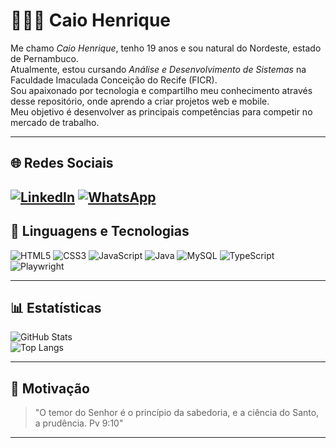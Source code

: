 # 👨🏻‍💻 Caio Henrique

Me chamo *Caio Henrique*, tenho 19 anos e sou natural do Nordeste, estado de Pernambuco.  
Atualmente, estou cursando *Análise e Desenvolvimento de Sistemas* na Faculdade Imaculada Conceição do Recife (FICR).  
Sou apaixonado por tecnologia e compartilho meu conhecimento através desse repositório, onde aprendo a criar projetos web e mobile.  
Meu objetivo é desenvolver as principais competências para competir no mercado de trabalho.

---

## 🌐 Redes Sociais

[![LinkedIn](https://img.shields.io/badge/-LinkedIn-0A66C2?style=for-the-badge&logo=linkedin&logoColor=white)](https://www.linkedin.com/in/caiohenrique030805/)
[![WhatsApp](https://img.shields.io/badge/WhatsApp-25D366?style=for-the-badge&logo=whatsapp&logoColor=white)](https://wa.me/5581912345678)
---

## 🤖 Linguagens e Tecnologias

![HTML5](https://img.shields.io/badge/HTML5-E34F26?style=for-the-badge&logo=html5&logoColor=white)
![CSS3](https://img.shields.io/badge/CSS3-1572B6?style=for-the-badge&logo=css3&logoColor=white)
![JavaScript](https://img.shields.io/badge/JavaScript-F7DF1E?style=for-the-badge&logo=javascript&logoColor=black)
![Java](https://img.shields.io/badge/Java-007396?style=for-the-badge&logo=java&logoColor=white)
![MySQL](https://img.shields.io/badge/MySQL-007396?style=for-the-badge&logo=mysql&logoColor=white)
![TypeScript](https://img.shields.io/badge/TypeScript-E34F26?style=for-the-badge&logo=typescript&logoColor=white)
![Playwright](https://img.shields.io/badge/Playwright-F7DF1E?style=for-the-badge&logo=playwright&logoColor=black)

---

## 📊 Estatísticas

![GitHub Stats](https://github-readme-stats.vercel.app/api?username=chsn24&show_icons=true&theme=tokyonight&include_all_commits=true&locale=pt-br)  
![Top Langs](https://github-readme-stats.vercel.app/api/top-langs/?username=chsn24&theme=tokyonight)

---

## 🚀 Motivação

> "O temor do Senhor é o princípio da sabedoria, e a ciência do Santo, a prudência. Pv 9:10"

---
